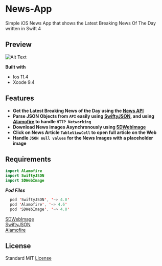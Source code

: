 # News-App
Simple iOS News App that shows the Latest Breaking News Of The Day written in Swift 4

## Preview
![Alt Text](https://media.giphy.com/media/8cyqS8fNEEKkraKiFy/giphy.gif )

**Built with**
- Ios 11.4
- Xcode 9.4 

## Features
- **Get the Latest Breaking News of the Day using the [News API](https://newsapi.org/)**
- **Parse JSON Objects from ```API``` easily using [SwiftyJSON](https://github.com/SwiftyJSON/SwiftyJSON), and using [Alamofire](https://github.com/Alamofire/Alamofire) to handle ```HTTP Networking```**
- **Download News images Asynchronously using [SDWebImage](https://github.com/rs/SDWebImage)**
- **Click on News Article ```TableViewCell``` to open full article on the Web**
- **Handle ```JSON null values``` for the News Images with a placeholder image**

## Requirements
```swift
import Alamofire
import SwiftyJSON
import SDWebImage
```

**_Pod Files_**
```swift
  pod 'SwiftyJSON', '~> 4.0'
  pod 'Alamofire', '~> 4.6'
  pod 'SDWebImage', '~> 4.0' 
```
[SDWebImage](https://github.com/rs/SDWebImage)   
[SwiftyJSON](https://github.com/SwiftyJSON/SwiftyJSON)  
[Alamofire](https://github.com/Alamofire/Alamofire)   

## License
Standard MIT [License](https://github.com/johnnyperdomo/News-App/blob/master/LICENSE)
